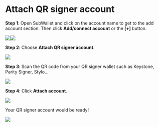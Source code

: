 # Attach QR signer account

**Step 1**: Open SubWallet and click on the account name to get to the add account section. Then click **Add/connect account** or the **\[+]** button.

![](<../../.gitbook/assets/image (46).png>)![](<../../.gitbook/assets/image (55).png>)

**Step 2**: Choose **Attach QR signer account**.

![](<../../.gitbook/assets/image (32).png>)

**Step 3**: Scan the QR code from your QR signer wallet such as Keystone, Parity Signer, Stylo...

![](<../../.gitbook/assets/image (38) (1).png>)

**Step 4**: Click **Attach account**.

![](<../../.gitbook/assets/image (9).png>)

Your QR signer account would be ready!&#x20;

![](<../../.gitbook/assets/image (10).png>)

